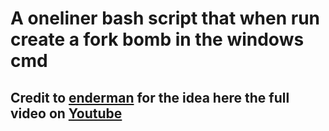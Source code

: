 # A oneliner bash script that when run create a fork bomb in the windows cmd 

## Credit to [enderman](https://enderman.ch) for the idea here the full video on [Youtube](https://www.youtube.com/watch?v=SD_bg2VRTAc&t=350s)